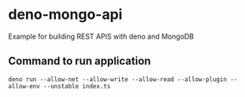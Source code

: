 # deno-mongo-api
Example for building REST APIS with deno and MongoDB

## Command to run application

`
deno run --allow-net --allow-write --allow-read --allow-plugin --allow-env --unstable index.ts
`
